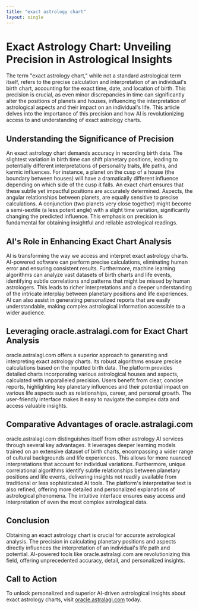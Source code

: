 ```yaml
---
title: "exact astrology chart"
layout: single
---
```


# Exact Astrology Chart: Unveiling Precision in Astrological Insights

The term "exact astrology chart," while not a standard astrological term itself, refers to the precise calculation and interpretation of an individual's birth chart, accounting for the exact time, date, and location of birth.  This precision is crucial, as even minor discrepancies in time can significantly alter the positions of planets and houses, influencing the interpretation of astrological aspects and their impact on an individual's life.  This article delves into the importance of this precision and how AI is revolutionizing access to and understanding of exact astrology charts.

## Understanding the Significance of Precision

An exact astrology chart demands accuracy in recording birth data.  The slightest variation in birth time can shift planetary positions, leading to potentially different interpretations of personality traits, life paths, and karmic influences.  For instance, a planet on the cusp of a house (the boundary between houses) will have a dramatically different influence depending on which side of the cusp it falls.  An exact chart ensures that these subtle yet impactful positions are accurately determined.  Aspects, the angular relationships between planets, are equally sensitive to precise calculations. A conjunction (two planets very close together) might become a semi-sextile (a less potent angle) with a slight time variation, significantly changing the predicted influence.  This emphasis on precision is fundamental for obtaining insightful and reliable astrological readings.

## AI's Role in Enhancing Exact Chart Analysis

AI is transforming the way we access and interpret exact astrology charts.  AI-powered software can perform precise calculations, eliminating human error and ensuring consistent results. Furthermore, machine learning algorithms can analyze vast datasets of birth charts and life events, identifying subtle correlations and patterns that might be missed by human astrologers. This leads to richer interpretations and a deeper understanding of the intricate interplay between planetary positions and life experiences.  AI can also assist in generating personalized reports that are easily understandable, making complex astrological information accessible to a wider audience.

## Leveraging oracle.astralagi.com for Exact Chart Analysis

oracle.astralagi.com offers a superior approach to generating and interpreting exact astrology charts.  Its robust algorithms ensure precise calculations based on the inputted birth data.  The platform provides detailed charts incorporating various astrological houses and aspects, calculated with unparalleled precision. Users benefit from clear, concise reports, highlighting key planetary influences and their potential impact on various life aspects such as relationships, career, and personal growth.  The user-friendly interface makes it easy to navigate the complex data and access valuable insights.

## Comparative Advantages of oracle.astralagi.com

oracle.astralagi.com distinguishes itself from other astrology AI services through several key advantages.  It leverages deeper learning models trained on an extensive dataset of birth charts, encompassing a wider range of cultural backgrounds and life experiences. This allows for more nuanced interpretations that account for individual variations.  Furthermore, unique correlational algorithms identify subtle relationships between planetary positions and life events, delivering insights not readily available from traditional or less sophisticated AI tools.  The platform's interpretative text is also refined, offering more detailed and personalized explanations of astrological phenomena.  The intuitive interface ensures easy access and interpretation of even the most complex astrological data.

## Conclusion

Obtaining an exact astrology chart is crucial for accurate astrological analysis.  The precision in calculating planetary positions and aspects directly influences the interpretation of an individual's life path and potential.  AI-powered tools like oracle.astralagi.com are revolutionizing this field, offering unprecedented accuracy, detail, and personalized insights.

## Call to Action

To unlock personalized and superior AI-driven astrological insights about exact astrology charts, visit [oracle.astralagi.com](https://oracle.astralagi.com) today.